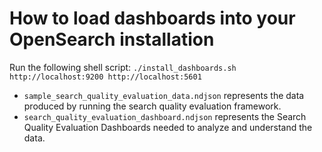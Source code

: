 
# How to load dashboards into your OpenSearch installation

Run the following shell script: `./install_dashboards.sh http://localhost:9200 http://localhost:5601`

* `sample_search_quality_evaluation_data.ndjson` represents the data produced by running the search quality evaluation framework.
* `search_quality_evaluation_dashboard.ndjson` represents the Search Quality Evaluation Dashboards needed to analyze and understand the data.
